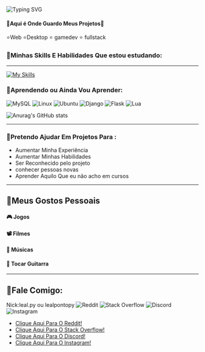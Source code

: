 ![Typing SVG](https://readme-typing-svg.demolab.com?font=Mulish&size=30&pause=1000&color=19F73B&&width=600&lines=👋Olá+Mundo!;me+chamo+Davi+Leal.;👋Seja+bem+vindo(a).;Me+Segue+aí+pô.)

#### 🔵Aqui é Onde Guardo Meus Projetos🔵


⭐Web
⭐Desktop
⭐  gamedev
⭐   fullstack


### 📌Minhas Skills E Habilidades Que estou estudando:
<hr>

[![My Skills](https://skillicons.dev/icons?i=html,css,js,py,java,flask,tailwind,bootstrap,git)](https://skillicons.dev)

### 📌Aprendendo ou Ainda Vou Aprender:


![MySQL](https://img.shields.io/badge/mysql-4479A1.svg?style=for-the-badge&logo=mysql&logoColor=white) ![Linux](https://img.shields.io/badge/Linux-FCC624?style=for-the-badge&logo=linux&logoColor=black) ![Ubuntu](https://img.shields.io/badge/Ubuntu-E95420?style=for-the-badge&logo=ubuntu&logoColor=white) ![Django](https://img.shields.io/badge/django-%23092E20.svg?style=for-the-badge&logo=django&logoColor=white) ![Flask](https://img.shields.io/badge/flask-%23000.svg?style=for-the-badge&logo=flask&logoColor=white) 	![Lua](https://img.shields.io/badge/lua-%232C2D72.svg?style=for-the-badge&logo=lua&logoColor=white)



![Anurag's GitHub stats](https://github-readme-stats.vercel.app/api?username=lealpontopy&show_icons=true&theme=radical)

<hr>

### 📌Pretendo Ajudar Em Projetos Para :

- Aumentar Minha Experiência
- Aumentar Minhas Habilidades
- Ser Reconhecido pelo projeto
- conhecer pessoas novas
- Aprender Aquilo Que eu não acho em cursos

<hr>

## 📌Meus Gostos Pessoais

#### 🎮 Jogos
#### 📽️ Filmes
#### 🎵 Músicas
#### 🎸 Tocar Guitarra

<hr>

## 📌Fale Comigo:
Nick:leal.py ou lealpontopy
![Reddit](https://img.shields.io/badge/Reddit-%23FF4500.svg?style=for-the-badge&logo=Reddit&logoColor=white) ![Stack Overflow](https://img.shields.io/badge/-Stackoverflow-FE7A16?style=for-the-badge&logo=stack-overflow&logoColor=white)  ![Discord](https://img.shields.io/badge/Discord-%235865F2.svg?style=for-the-badge&logo=discord&logoColor=white) ![Instagram](https://img.shields.io/badge/Instagram-%23E4405F.svg?style=for-the-badge&logo=Instagram&logoColor=white)  

- [Clique Aqui Para O Reddit!]()
- [Clique Aqui Para O Stack Overflow!]()
- [Clique Aqui Para O Discord!]()
- [Clique Aqui Para O Instagram!]()
